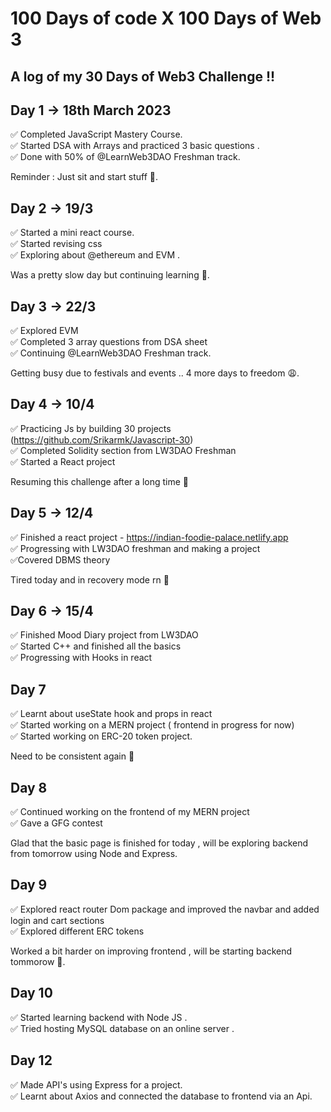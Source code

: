 # 100 Days of code X 100 Days of Web 3 

## A log of my 30 Days of Web3 Challenge !!

## Day 1 -> 18th March 2023
✅ Completed JavaScript Mastery Course.  
✅ Started DSA with Arrays and practiced 3 basic questions .  
✅ Done with 50% of @LearnWeb3DAO Freshman track.   

Reminder : Just sit and start stuff 🫡.

## Day 2 -> 19/3
✅ Started a mini react course.   
✅ Started revising css   
✅ Exploring about @ethereum and EVM .  

Was a pretty slow day but continuing learning 🫡.

## Day 3 -> 22/3
 
✅ Explored EVM  
✅ Completed 3 array questions from DSA sheet  
✅ Continuing @LearnWeb3DAO Freshman track.  

Getting busy due to festivals and events .. 4 more days to freedom 😩.  

## Day 4 -> 10/4

✅ Practicing Js by building 30 projects (https://github.com/Srikarmk/Javascript-30)  
✅ Completed Solidity section from LW3DAO Freshman  
✅ Started a React project   

Resuming this challenge after a long time 🥲  

## Day 5 -> 12/4

✅ Finished a react project - https://indian-foodie-palace.netlify.app   
✅ Progressing with LW3DAO freshman and making a project    
✅Covered DBMS theory  

Tired today and in recovery mode rn 🥲

## Day 6 -> 15/4 

✅ Finished Mood Diary project from LW3DAO  
✅ Started C++ and finished all the basics   
✅ Progressing with Hooks in react  

## Day 7
 
✅ Learnt about useState hook and props in react   
✅ Started working on a MERN project ( frontend in progress for now)  
✅ Started working on ERC-20 token project.  

Need to be consistent again 🥲

## Day 8
  
✅ Continued working on the frontend of my MERN project  
✅ Gave a GFG contest  

Glad that the basic page is finished for today , will be exploring backend from tomorrow using Node and Express.

## Day 9   

✅ Explored react router Dom package and improved the navbar and added login and cart sections   
✅ Explored different ERC tokens   

Worked a bit harder on improving frontend , will be starting backend tommorow 🫡.  

## Day 10 
  
✅ Started learning backend with Node JS .  
✅ Tried hosting MySQL database on an online server .  

## Day 12 
  
✅ Made API's using Express for a project.  
✅ Learnt about Axios and connected the database to frontend via an Api.  

